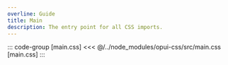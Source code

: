 ```yaml
---
overline: Guide
title: Main
description: The entry point for all CSS imports.
---
```


::: code-group [main.css]
<<< @/../node_modules/opui-css/src/main.css [main.css]
:::

